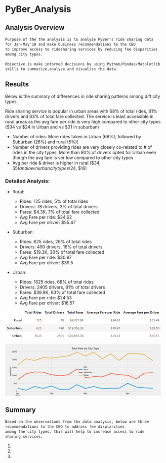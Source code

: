 # PyBer_Analysis

## Analysis Overview

    Purpose of the the analysis is to analyze PyBer's ride sharing data for Jan-May'19 and make business recommendations to the CEO 
    to improve access to ridesharing services by reducing fee disparities among city types.
    
    Objective is make informed decisions by using Python/Pandas/Matplotlib skills to summarize,analyze and visualize the data. 

## Results

   Below is the summary of differences in ride sharing patterns among diff city types.
   
   Ride sharing service is popular in urban areas with 68% of total rides, 81% drivers and 63% of total fare collected. 
   The service is least accessible in rural areas as the avg fare per ride is very high compared to other city types 
   ($34 vs $24 in Urban and vs $31 in suburban)
   
   - Number of rides: More rides taken in Urban (68%), followed by Suburban (26%) and rural (5%))
   - Number of drivers providing rides are very closely co-related to # of rides in the city types. More than 80% of drivers opted for Urban even though the avg fare is ver low compared to other city types
   - Avg per ride & driver is higher in rural ($34, $55) and low in urban city types ($24, $16)
   
   ### Detailed Analysis:
   
   - Rural:
   		- Rides: 125 rides, 5% of total rides
   		- Drivers: 78 drivers, 3% of total drivers
   		- Fares: $4.3K, 7% of total fare collected
   		- Avg Fare per ride:  $34.62
   		- Avg Fare per driver: $55.47

   - Suburban:
   		- Rides: 625 rides, 26% of total rides
   		- Drivers: 490 drivers, 16% of total drivers
   		- Fares: $19.3K, 30% of total fare collected
   		- Avg Fare per ride:  $30.97
   		- Avg Fare per driver: $39.5

   - Urban:
   		- Rides: 1625 rides, 68% of total rides
   		- Drivers: 2405 drivers, 81% of total drivers
   		- Fares: $39.9K, 63% of total fare collected
   		- Avg Fare per ride:  $24.53
   		- Avg Fare per driver: $16.57
   

![](https://github.com/SuniAnalytics/PyBer_Analysis/blob/main/analysis/Screenshot_SummaryDataFrame.png)

![](https://github.com/SuniAnalytics/PyBer_Analysis/blob/main/analysis/PyBer_fare_summary.png)

## Summary
    Based on the observations from the data analysis, below are three recommendations to the CEO to address fee displarities
    among the city types, this will help to increase access to ride sharing services.
    
   1.
   2.
   3.
